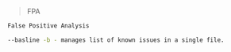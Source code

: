 >FPA
```bash
False Positive Analysis
```
```bash
--basline -b - manages list of known issues in a single file.
